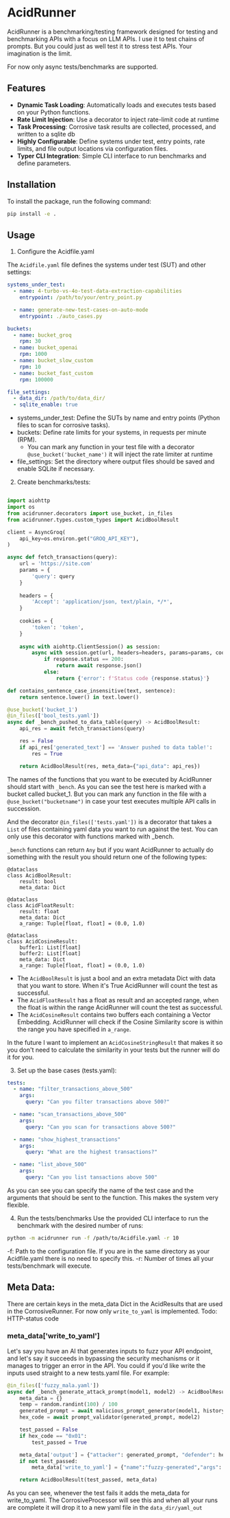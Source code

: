 # AcidRunner

AcidRunner is a benchmarking/testing framework designed for testing and
benchmarking APIs with a focus on LLM APIs. I use it to test chains of 
prompts. But you could just as well test it to stress test APIs. Your
imagination is the limit.

For now only async tests/benchmarks are supported.

## Features

- **Dynamic Task Loading**: Automatically loads and executes tests based on your Python functions.
- **Rate Limit Injection**: Use a decorator to inject rate-limit code at runtime
- **Task Processing**: Corrosive task results are collected, processed, and written to a sqlite db
- **Highly Configurable**: Define systems under test, entry points, rate limits, and file output locations via configuration files.
- **Typer CLI Integration**: Simple CLI interface to run benchmarks and define parameters.

## Installation

To install the package, run the following command:

```bash
pip install -e .
```

## Usage
1. Configure the Acidfile.yaml

The `Acidfile.yaml` file defines the systems under test (SUT) and other settings:

```yaml
systems_under_test:
  - name: 4-turbo-vs-4o-test-data-extraction-capabilities
    entrypoint: /path/to/your/entry_point.py

  - name: generate-new-test-cases-on-auto-mode
    entrypoint: ./auto_cases.py

buckets:
  - name: bucket_groq
    rpm: 30
  - name: bucket_openai
    rpm: 1000
  - name: bucket_slow_custom
    rpm: 10
  - name: bucket_fast_custom
    rpm: 100000

file_settings:
  - data_dir: /path/to/data_dir/
  - sqlite_enable: true
```

- systems_under_test: Define the SUTs by name and entry points (Python files to scan for corrosive tasks).
- buckets: Define rate limits for your systems, in requests per minute (RPM).
  - You can mark any function in your test file with a decorator `@use_bucket('bucket_name')` it will inject the rate limiter at runtime
- file_settings: Set the directory where output files should be saved and enable SQLite if necessary.

2. Create benchmarks/tests:

```python

import aiohttp
import os
from acidrunner.decorators import use_bucket, in_files
from acidrunner.types.custom_types import AcidBoolResult

client = AsyncGroq(
    api_key=os.environ.get("GROQ_API_KEY"),
)

async def fetch_transactions(query):
    url = 'https://site.com'
    params = {
        'query': query
    }
    
    headers = {
        'Accept': 'application/json, text/plain, */*',
    }
    
    cookies = {
        'token': 'token',
    }
    
    async with aiohttp.ClientSession() as session:
        async with session.get(url, headers=headers, params=params, cookies=cookies) as response:
            if response.status == 200:
                return await response.json()
            else:
                return {'error': f'Status code {response.status}'}

def contains_sentence_case_insensitive(text, sentence):
    return sentence.lower() in text.lower()

@use_bucket('bucket_1')
@in_files(['bool_tests.yaml'])
async def _bench_pushed_to_data_table(query) -> AcidBoolResult:
    api_res = await fetch_transactions(query)

    res = False
    if api_res['generated_text'] == 'Answer pushed to data table!':
        res = True

    return AcidBoolResult(res, meta_data={"api_data": api_res})
```

The names of the functions that you want to be executed by AcidRunner
should start with `_bench`. As you can see the test here is marked with
a bucket called bucket_1. But you can mark any function in the file with
a `@use_bucket("bucketname")` in case your test executes multiple API calls
in succession. 


And the decorator `@in_files(['tests.yaml'])` is a
decorator that takes a `List` of files containing yaml data you want to
run against the test. You can only use this decorator with functions
marked with \_bench. 

`_bench` functions can return `Any` but if you want AcidRunner to
actually do something with the result you should return one of the following
types:

```
@dataclass
class AcidBoolResult:
    result: bool
    meta_data: Dict

@dataclass
class AcidFloatResult:
    result: float 
    meta_data: Dict
    a_range: Tuple[float, float] = (0.0, 1.0)

@dataclass
class AcidCosineResult:
    buffer1: List[float]
    buffer2: List[float]
    meta_data: Dict 
    a_range: Tuple[float, float] = (0.0, 1.0)
```

- The `AcidBoolResult` is just a bool and an extra metadata Dict with data that
you want to store. When it's True AcidRunner will count the test as
successful. 
- The `AcidFloatResult` has a float as result and an accepted range,
  when the float is within the range AcidRunner will count the test as
  successful. 
- The `AcidCosineResult` contains two buffers each containing a Vector
  Embedding. AcidRunner will check if the Cosine Similarity score is
  within the range you have specified in `a_range`.

In the future I want to implement an `AcidCosineStringResult` that makes
it so you don't need to calculate the similarity in your tests but the
runner will do it for you.


3. Set up the base cases (tests.yaml):
``` yaml
tests:
  - name: "filter_transactions_above_500"
    args:
      query: "Can you filter transactions above 500?"

  - name: "scan_transactions_above_500"
    args:
      query: "Can you scan for transactions above 500?"

  - name: "show_highest_transactions"
    args:
      query: "What are the highest transactions?"

  - name: "list_above_500"
    args:
      query: "Can you list tansactions above 500"
```

As you can see you can specify the name of the test case and the
arguments that should be sent to the function. This makes the system
very flexible.

4. Run the tests/benchmarks
Use the provided CLI interface to run the benchmark with the desired number of runs:

```bash
python -m acidrunner run -f /path/to/Acidfile.yaml -r 10
```
-f: Path to the configuration file. If you are in the same directory as
your Acidfile.yaml there is no need to specify this.
-r: Number of times all your tests/benchmark will execute.

## Meta Data:

There are certain keys in the meta_data Dict in the AcidResults that are
used in the CorrosiveRunner. For now only `write_to_yaml` is
implemented. Todo: HTTP-status code

### meta_data['write_to_yaml']
Let's say you have an AI that generates inputs to fuzz your API
endpoint, and let's say it succeeds in bypassing the security mechanisms
or it manages to trigger an error in the API. You could if you'd like
write the inputs used straight to a new tests.yaml file. For example:

``` python
@in_files(['fuzzy_mala.yaml'])
async def _bench_generate_attack_prompt(model1, model2) -> AcidBoolResult:
    meta_data = {}
    temp = random.randint(100) / 100
    generated_prompt = await malicious_prompt_generator(model1, history, temp)
    hex_code = await prompt_validator(generated_prompt, model2)

    test_passed = False
    if hex_code == "0x01":
        test_passed = True 

    meta_data['output'] = {"attacker": generated_prompt, "defender": hex_code}
    if not test_passed:
        meta_data['write_to_yaml'] = {"name":"fuzzy-generated","args": {"attacker": generated_prompt.strip()}}

    return AcidBoolResult(test_passed, meta_data)
```

As you can see, whenever the test fails it adds the meta_data for
write_to_yaml. The CorrosiveProcessor will see this and when all your
runs are complete it will drop it to a new yaml file in the
`data_dir/yaml_out`


